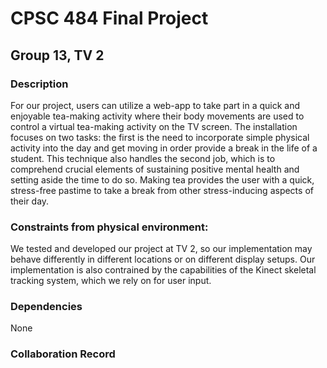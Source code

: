# CPSC 484 Final Project
## Group 13, TV 2

### Description
For our project, users can utilize a web-app to take part in a quick and enjoyable tea-making activity where their body movements are used to control a virtual tea-making activity on the TV screen. The installation focuses on two tasks: the first is the need to incorporate simple physical activity into the day and get moving in order provide a break in the life of a student. This technique also handles the second job, which is to comprehend crucial elements of sustaining positive mental health and setting aside the time to do so. Making tea provides the user with a quick, stress-free pastime to take a break from other stress-inducing aspects of their day.

### Constraints from physical environment:
We tested and developed our project at TV 2, so our implementation may behave differently in different locations or on different display setups. Our implementation is also contrained by the capabilities of the Kinect skeletal tracking system, which we rely on for user input.

### Dependencies
None

### Collaboration Record


